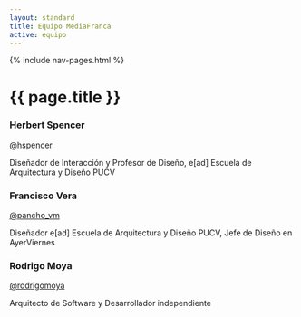 ```yaml
---
layout: standard
title: Equipo MediaFranca
active: equipo
---
```

<div class='container'>
	{% include nav-pages.html %}
</div>

# {{ page.title }}


<div class='row'>
	<div class='col-md-4'>
		<div class='well'>
			<h3>Herbert Spencer</h3>
			<span class='label label-default'><a href="http://twitter.com/hspencer"><i class='fa fa-twitter'></i>@hspencer</a></span>
			<p class='air-top'>Diseñador de Interacción y Profesor de Diseño, e[ad] Escuela de Arquitectura y Diseño PUCV</p>
		</div>
	</div>
	<div class='col-md-4'>
		<div class='well'>
			<h3>Francisco Vera</h3>
			<span class='label label-default'><a href="http://twitter.com/pancho_vm"><i class='fa fa-twitter'></i>@pancho_vm</a></span>
			<p class='air-top'>Diseñador e[ad] Escuela de Arquitectura y Diseño PUCV, Jefe de Diseño en AyerViernes</p>
		</div>
	</div>
	<div class='col-md-4'>
		<div class='well'>
			<h3>Rodrigo Moya</h3>
			<span class='label label-default'><a href="http://twitter.com/rodrigomoya"><i class='fa fa-twitter'></i>@rodrigomoya</a></span>
			<p class='air-top'>Arquitecto de Software y Desarrollador independiente</p>
		</div>
	</div>
</div>